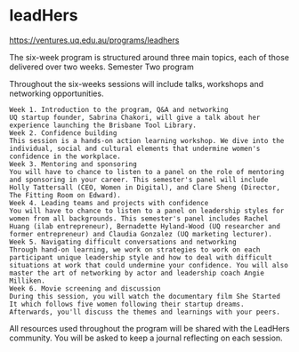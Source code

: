 # leadHers


https://ventures.uq.edu.au/programs/leadhers



The six-week program is structured around three main topics, each of those delivered over two weeks.
Semester Two program

Throughout the six-weeks sessions will include talks, workshops and networking opportunities. 

    Week 1. Introduction to the program, Q&A and networking
    UQ startup founder, Sabrina Chakori, will give a talk about her experience launching the Brisbane Tool Library. 
    Week 2. Confidence building 
    This session is a hands-on action learning workshop. We dive into the individual, social and cultural elements that undermine women's confidence in the workplace.
    Week 3. Mentoring and sponsoring
    You will have to chance to listen to a panel on the role of mentoring and sponsoring in your career. This semester's panel will include Holly Tattersall (CEO, Women in Digital), and Clare Sheng (Director, The Fitting Room on Edward).  
    Week 4. Leading teams and projects with confidence
    You will have to chance to listen to a panel on leadership styles for women from all backgrounds. This semester's panel includes Rachel Huang (ilab entrepreneur), Bernadette Hyland-Wood (UQ researcher and former entrepreneur) and Claudia Gonzalez (UQ marketing lecturer). 
    Week 5. Navigating difficult conversations and networking
    Through hand-on learning, we work on strategies to work on each participant unique leadership style and how to deal with difficult situations at work that could undermine your confidence. You will also master the art of networking by actor and leadership coach Angie Milliken.
    Week 6. Movie screening and discussion
    During this session, you will watch the documentary film She Started It which follows five women following their startup dreams. Afterwards, you'll discuss the themes and learnings with your peers.  

All resources used throughout the program will be shared with the LeadHers community. You will be asked to keep a journal reflecting on each session.

